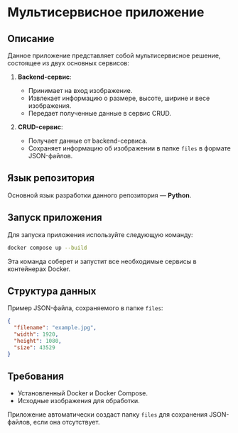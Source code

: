 # Мультисервисное приложение

## Описание

Данное приложение представляет собой мультисервисное решение, состоящее из двух основных сервисов:

1. **Backend-сервис**:
    - Принимает на вход изображение.
    - Извлекает информацию о размере, высоте, ширине и весе изображения.
    - Передает полученные данные в сервис CRUD.

2. **CRUD-сервис**:
    - Получает данные от backend-сервиса.
    - Сохраняет информацию об изображении в папке `files` в формате JSON-файлов.

## Язык репозитория

Основной язык разработки данного репозитория — **Python**.

## Запуск приложения

Для запуска приложения используйте следующую команду:

```bash
docker compose up --build
```

Эта команда соберет и запустит все необходимые сервисы в контейнерах Docker.

## Структура данных

Пример JSON-файла, сохраняемого в папке `files`:

```json
{
  "filename": "example.jpg",
  "width": 1920,
  "height": 1080,
  "size": 43529
}
```

## Требования

- Установленный Docker и Docker Compose.
- Исходные изображения для обработки.

Приложение автоматически создаст папку `files` для сохранения JSON-файлов, если она отсутствует.